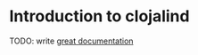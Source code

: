 # Introduction to clojalind

TODO: write [great documentation](http://jacobian.org/writing/great-documentation/what-to-write/)
